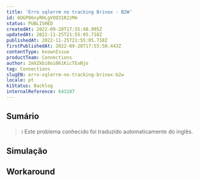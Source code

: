```yaml
---
title: 'Erro sqlerrm no tracking Brinox - B2W'
id: 6OGP86nyRHLgVOO31R2zMm
status: PUBLISHED
createdAt: 2022-09-28T17:55:48.995Z
updatedAt: 2022-11-25T21:55:05.718Z
publishedAt: 2022-11-25T21:55:05.718Z
firstPublishedAt: 2022-09-28T17:55:50.443Z
contentType: knownIssue
productTeam: Connections
author: 2mXZkbi0oi061KicTExNjo
tag: Connections
slugEN: erro-sqlerrm-no-tracking-brinox-b2w
locale: pt
kiStatus: Backlog
internalReference: 643287
---
```


## Sumário

>ℹ️ Este problema conhecido foi traduzido automaticamente do inglês.



## Simulação



## Workaround



